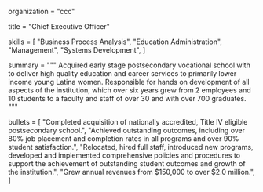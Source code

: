 organization = "ccc"

title = "Chief Executive Officer"

skills = [
	"Business Process Analysis",
	"Education Administration",
	"Management",
	"Systems Development",
]

summary = """
	Acquired early stage postsecondary vocational school with to deliver high quality education and career
	services to primarily lower income young Latina women. Responsible for hands on development of all aspects of
	the institution, which over six years grew from 2 employees and 10 students to a faculty and staff of over 30 and
	with over 700 graduates.
"""

bullets = [
	"Completed acquisition of nationally accredited, Title IV eligible postsecondary school.",
	"Achieved outstanding outcomes, including over 80% job placement and completion rates in all programs and over 90% student satisfaction.",
	"Relocated, hired full staff, introduced new programs, developed and implemented comprehensive policies and procedures to support the achievement of outstanding student outcomes and growth of the institution.",
	"Grew annual revenues from $150,000 to over $2.0 million.",
]
